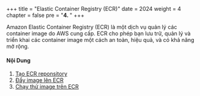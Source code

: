+++
title = "Elastic Container Registry (ECR)"
date = 2024
weight = 4
chapter = false
pre = "<b>4. </b>"
+++



Amazon Elastic Container Registry (ECR) là một dịch vụ quản lý các container image do AWS cung cấp. ECR cho phép bạn lưu trữ, quản lý và triển khai các container image một cách an toàn, hiệu quả, và có khả năng mở rộng.

#### Nội Dung

1. [Tạo ECR reponsitory](1-ecr)
2. [Đẩy image lên ECR](2-push)
3. [Chạy thử image trên ECR](3-test)
